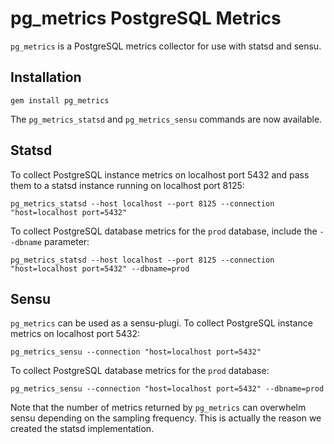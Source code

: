 # pg_metrics PostgreSQL Metrics

`pg_metrics` is a PostgreSQL metrics collector for use with statsd and sensu.

## Installation

    gem install pg_metrics

The `pg_metrics_statsd` and `pg_metrics_sensu` commands are now available.


## Statsd

To collect PostgreSQL instance metrics on localhost port 5432 and pass them to a
statsd instance running on localhost port 8125:

    pg_metrics_statsd --host localhost --port 8125 --connection "host=localhost port=5432"

To collect PostgreSQL database metrics for the `prod` database, include the
`--dbname` parameter:

    pg_metrics_statsd --host localhost --port 8125 --connection "host=localhost port=5432" --dbname=prod

## Sensu

`pg_metrics` can be used as a sensu-plugi. To collect PostgreSQL instance metrics
on localhost port 5432:

    pg_metrics_sensu --connection "host=localhost port=5432"

To collect PostgreSQL database metrics for the `prod` database:

    pg_metrics_sensu --connection "host=localhost port=5432" --dbname=prod

Note that the number of metrics returned by `pg_metrics` can overwhelm sensu
depending on the sampling frequency. This is actually the reason we created
the statsd implementation.
